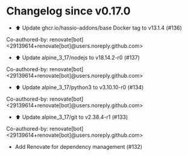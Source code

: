 # Changelog since v0.17.0
- ⬆️ Update ghcr.io/hassio-addons/base Docker tag to v13.1.4 (#136)

Co-authored-by: renovate[bot] <29139614+renovate[bot]@users.noreply.github.com> 
- ⬆️ Update alpine_3_17/nodejs to v18.14.2-r0 (#137)

Co-authored-by: renovate[bot] <29139614+renovate[bot]@users.noreply.github.com> 
- ⬆️ Update alpine_3_17/python3 to v3.10.10-r0 (#134)

Co-authored-by: renovate[bot] <29139614+renovate[bot]@users.noreply.github.com> 
- ⬆️ Update alpine_3_17/git to v2.38.4-r1 (#133)

Co-authored-by: renovate[bot] <29139614+renovate[bot]@users.noreply.github.com> 
- Add Renovate for dependency management (#132) 
